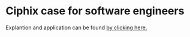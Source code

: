 # Ciphix case for software engineers
Explantion and application can be found [by clicking here.](https://ciphix.riteshganpat.io)
